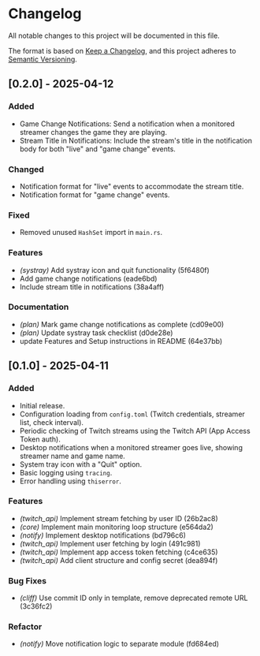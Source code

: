 # Changelog

All notable changes to this project will be documented in this file.

The format is based on [Keep a Changelog](https://keepachangelog.com/en/1.0.0/),
and this project adheres to [Semantic Versioning](https://semver.org/spec/v2.0.0.html).

## [0.2.0] - 2025-04-12

### Added

- Game Change Notifications: Send a notification when a monitored streamer changes the game they are playing.
- Stream Title in Notifications: Include the stream's title in the notification body for both "live" and "game change" events.

### Changed

- Notification format for "live" events to accommodate the stream title.
- Notification format for "game change" events.

### Fixed

- Removed unused `HashSet` import in `main.rs`.

### Features

- _(systray)_ Add systray icon and quit functionality (5f6480f)
- Add game change notifications (eade6bd)
- Include stream title in notifications (38a4aff)

### Documentation

- _(plan)_ Mark game change notifications as complete (cd09e00)
- _(plan)_ Update systray task checklist (d0de28e)
- update Features and Setup instructions in README (64e37bb)

## [0.1.0] - 2025-04-11

### Added

- Initial release.
- Configuration loading from `config.toml` (Twitch credentials, streamer list, check interval).
- Periodic checking of Twitch streams using the Twitch API (App Access Token auth).
- Desktop notifications when a monitored streamer goes live, showing streamer name and game name.
- System tray icon with a "Quit" option.
- Basic logging using `tracing`.
- Error handling using `thiserror`.

### Features

- _(twitch_api)_ Implement stream fetching by user ID (26b2ac8)
- _(core)_ Implement main monitoring loop structure (e564da2)
- _(notify)_ Implement desktop notifications (bd796c6)
- _(twitch_api)_ Implement user fetching by login (491c981)
- _(twitch_api)_ Implement app access token fetching (c4ce635)
- _(twitch_api)_ Add client structure and config secret (dea894f)

### Bug Fixes

- _(cliff)_ Use commit ID only in template, remove deprecated remote URL (3c36fc2)

### Refactor

- _(notify)_ Move notification logic to separate module (fd684ed)
